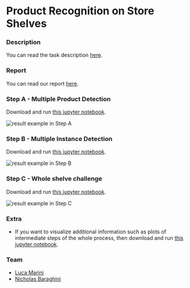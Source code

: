 # Product Recognition on Store Shelves


### Description
You can read the task description [here](https://github.com/lucamarini22/Product-Recognition-on-Store-Shelves/blob/main/res/problem_description.pdf).

### Report
You can read our report [here]().

### Step A - Multiple Product Detection
Download and run [this jupyter notebook](https://github.com/lucamarini22/Product-Recognition-on-Store-Shelves/blob/main/stepA.ipynb).

![result example in Step A](https://github.com/lucamarini22/Product-Recognition-on-Store-Shelves/blob/main/res/img_result_example/example_step_A.png?raw=true)

### Step B - Multiple Instance Detection
Download and run [this jupyter notebook](https://github.com/lucamarini22/Product-Recognition-on-Store-Shelves/blob/main/stepB.ipynb).

![result example in Step B](https://github.com/lucamarini22/Product-Recognition-on-Store-Shelves/blob/main/res/img_result_example/example_step_B.png?raw=true)

### Step C - Whole shelve challenge
Download and run [this jupyter notebook](https://github.com/lucamarini22/Product-Recognition-on-Store-Shelves/blob/main/stepC.ipynb).

![result example in Step C](https://github.com/lucamarini22/Product-Recognition-on-Store-Shelves/blob/main/res/img_result_example/example_step_C.png?raw=true)


### Extra
- If you want to visualize additional information such as plots of intermediate steps of the whole process, then download and run [this jupyter notebook](https://github.com/lucamarini22/Product-Recognition-on-Store-Shelves/blob/main/Product_Recognition_on_Store_Shelves.ipynb).

### Team

- [Luca Marini](https://github.com/lucamarini22) 
- [Nicholas Baraghini](https://github.com/NicholasBaraghini) 